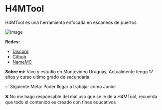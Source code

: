 # H4MTool
H4MTool es una herramienta enfocada en escaneos de puertos

![image](https://user-images.githubusercontent.com/81488878/148898393-95b12c6d-2c36-4819-b90a-88aba5e39619.png)


**Redes:**
- [Discord](https://discord.gg/BaStk83sPu "Discord")
- [Github](https://github.com/SuccessCod3 "Github")
- [NameMC](http://es.namemc.com/h4m "NameMC")

**Sobre mi:**
Vivo y estudio en Montevideo Uruguay, Actualmente tengo 17 años y curso ultimo grado de secundaria.

✅ Siguiente Meta: Poder llegar a trabajar como Junior

❌ No me hago responsable del mal uso que se le de a H4MTool, recuerda que todo el contenido es creado con fines educativos
